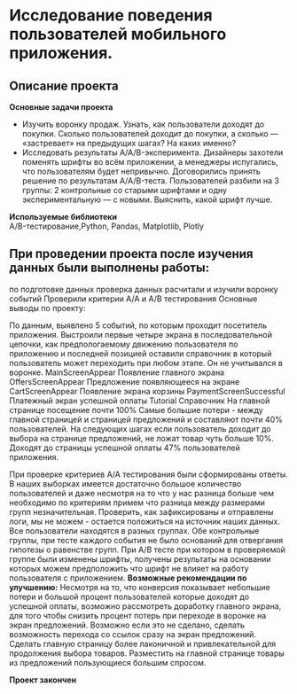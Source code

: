 # Исследование поведения пользователей мобильного приложения.

## Описание проекта

**Основные задачи проекта**  
- Изучить воронку продаж. Узнать, как пользователи доходят до покупки. Сколько пользователей доходит до покупки, а сколько — «застревает» на предыдущих шагах? На каких именно?
- Исследовать результаты A/A/B-эксперимента. Дизайнеры захотели поменять шрифты во всём приложении, а менеджеры испугались, что пользователям будет непривычно. Договорились принять решение по результатам A/A/B-теста. Пользователей разбили на 3 группы: 2 контрольные со старыми шрифтами и одну экспериментальную — с новыми. Выяснить, какой шрифт лучше. 

**Используемые библиотеки**  
A/B-тестирование,Python, Pandas, Matplotlib, Plotly

## При проведении проекта после изучения данных были выполнены работы:

по подготовке данных
проверка данных
расчитали и изучили воронку событий
Проверили критерии А/А и А/В тестирования
Основные выводы по проекту:

По данным, выявлено 5 событий, по которым проходит посетитель приложения. Выстроили первые четыре экрана в последовательной цепочки, как предпологаемому движению пользователя по приложению и последней позицией оставили справочник в который пользователь может переходить при любом этапе. Он не учитывался в воронке.
MainScreenAppear Появление главного экрана
OffersScreenAppear Предложение появляющееся на экране
CartScreenAppear Появление экрана корзины
PaymentScreenSuccessful Платежный экран успешной оплаты
Tutorial Справочник
На главной странице посещение почти 100% Самые большие потери - между главной страницей и страницей предложений и составляют почти 40% пользователей. На следующих шагах если пользователь доходит до выбора на странице предложений, не ложат товар чуть больше 10%. Доходят до страницы успешной оплаты 47% пользователей приложения.

При проверке критериев А/А тестирования были сформированы ответы. В наших выборках имеется достаточно большое количество пользователей и даже несмотря на то что у нас разница больше чем необходимо по критериям примем что разница между размерами групп незначительная. Проверить, как зафиксированы и отправлены логи, мы не можем - остается положиться на источник наших данных. Все пользователи находятся в разных группах. Обе контрольные группы, при тесте каждого события не было оснований для отвергания гипотезы о равенстве групп.
При А/В тесте при котором в проверяемой группе были изменены шрифты, получены результаты на основании которых можем предположить что шрифт не влияет на работу пользователя с приложением.
**Возможные рекомендации по улучшению:**
Несмотря на то, что конверсия показывает небольшие потери и большой процент пользователей которые доходят до успешной оплаты, возможно рассмотреть доработку главного экрана, для того чтобы снизить процент потерь при переходе в воронке на экран предложений. Возможно если это не сделано, сделать возможность перехода со ссылок сразу на экран предложений. Сделать главную страницу более лаконичной и привлекательной для продолжения выбора товаров. Разместить на главной странице товары из предложений пользующиеся большим спросом.

 **Проект закончен**
